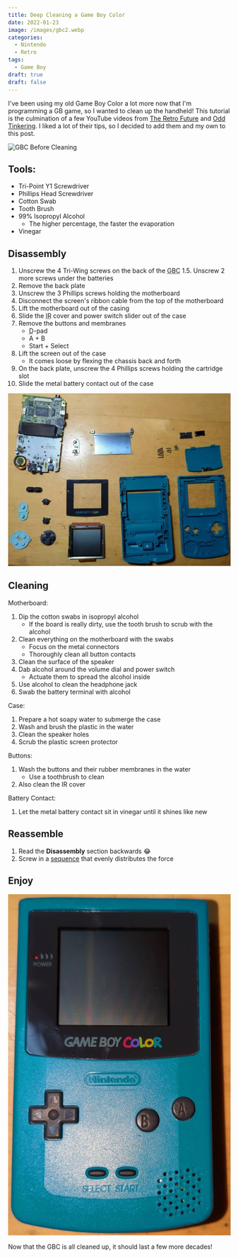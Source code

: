 ```yaml
---
title: Deep Cleaning a Game Boy Color
date: 2022-01-23
image: /images/gbc2.webp
categories:
  - Nintendo
  - Retro
tags:
  - Game Boy
draft: true
draft: false
---
```


I've been using my old Game Boy Color a lot more now that I'm programming a GB game, so I wanted to clean up the handheld! This tutorial is the culmination of a few YouTube videos from [The Retro Future](https://youtu.be/fZ__K0QotW8) and [Odd Tinkering](https://youtu.be/2BmGMi0IEx4). I liked a lot of their tips, so I decided to add them and my own to this post.

![GBC Before Cleaning](/images/gbc1.webp)

## Tools:

- Tri-Point Y1 Screwdriver
- Phillips Head Screwdriver
- Cotton Swab
- Tooth Brush
- 99% Isopropyl Alcohol
  - The higher percentage, the faster the evaporation
- Vinegar

## Disassembly

1. Unscrew the 4 Tri-Wing screws on the back of the <abbr title="Game Boy Color">GBC</abbr>
   1.5. Unscrew 2 more screws under the batteries
2. Remove the back plate
3. Unscrew the 3 Phillips screws holding the motherboard
4. Disconnect the screen's ribbon cable from the top of the motherboard
5. Lift the motherboard out of the casing
6. Slide the <abbr title="Infrared Radiation">IR</abbr> cover and power switch slider out of the case
7. Remove the buttons and membranes
   - <abbr title="Directional">D</abbr>-pad
   - A + B
   - Start + Select
8. Lift the screen out of the case
   - It comes loose by flexing the chassis back and forth
9. On the back plate, unscrew the 4 Phillips screws holding the cartridge slot
10. Slide the metal battery contact out of the case

![Disassembled GBC](/images/gbc2.webp)

## Cleaning

Motherboard:

1. Dip the cotton swabs in isopropyl alcohol
   - If the board is really dirty, use the tooth brush to scrub with the alcohol
2. Clean everything on the motherboard with the swabs
   - Focus on the metal connectors
   - Thoroughly clean all button contacts
3. Clean the surface of the speaker
4. Dab alcohol around the volume dial and power switch
   - Actuate them to spread the alcohol inside
5. Use alcohol to clean the headphone jack
6. Swab the battery terminal with alcohol

Case:

1. Prepare a hot soapy water to submerge the case
2. Wash and brush the plastic in the water
3. Clean the speaker holes
4. Scrub the plastic screen protector

Buttons:

1. Wash the buttons and their rubber membranes in the water
   - Use a toothbrush to clean
2. Also clean the IR cover

Battery Contact:

1.  Let the metal battery contact sit in vinegar until it shines like new

## Reassemble

1. Read the **Disassembly** section backwards 😂
2. Screw in a [sequence](https://www.boltscience.com/pages/tsequence.htm) that evenly distributes the force

## Enjoy

![GBC After Cleaning](/images/gbc3.webp)

Now that the GBC is all cleaned up, it should last a few more decades!
